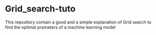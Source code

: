 # Grid_search-tuto
This repository contain a good and a simple explanation of Grid search to find the optimal prameters of a machine learning model 
